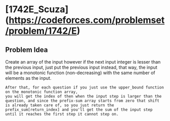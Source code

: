 # [1742E_Scuza] (https://codeforces.com/problemset/problem/1742/E)

## Problem Idea

Create an array of the input however if the next input integer is lesser than the previous input, just put the previous input instead, that way, the input will be a monotonic function (non-decreasing) with the same number of elements as the input.

    After that, for each question if you just use the upper_bound function on the monotonic function array,
    you will get the index of then when the input step is larger than the question, and since the prefix-sum array starts from zero that shift is already taken care of, so you just return the prefix_sum[return_index] and you'll get the sum of the input step until it reaches the first step it cannot step on. 
